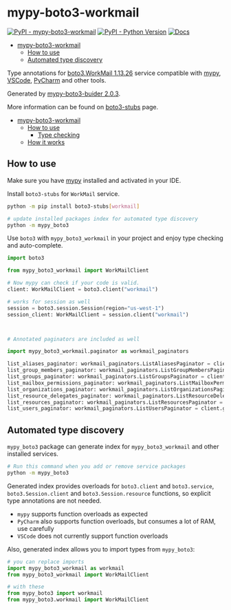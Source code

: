 # mypy-boto3-workmail

[![PyPI - mypy-boto3-workmail](https://img.shields.io/pypi/v/mypy-boto3-workmail.svg?color=blue)](https://pypi.org/project/mypy-boto3-workmail)
[![PyPI - Python Version](https://img.shields.io/pypi/pyversions/mypy-boto3-workmail.svg?color=blue)](https://pypi.org/project/mypy-boto3-workmail)
[![Docs](https://img.shields.io/readthedocs/mypy-boto3-builder.svg?color=blue)](https://mypy-boto3-builder.readthedocs.io/)

- [mypy-boto3-workmail](#mypy-boto3-workmail)
  - [How to use](#how-to-use)
  - [Automated type discovery](#automated-type-discovery)


Type annotations for
[boto3.WorkMail 1.13.26](https://boto3.amazonaws.com/v1/documentation/api/1.13.26/reference/services/workmail.html#WorkMail) service
compatible with [mypy](https://github.com/python/mypy), [VSCode](https://code.visualstudio.com/),
[PyCharm](https://www.jetbrains.com/pycharm/) and other tools.

Generated by [mypy-boto3-buider 2.0.3](https://github.com/vemel/mypy_boto3_builder).

More information can be found on [boto3-stubs](https://pypi.org/project/boto3-stubs/) page.

- [mypy-boto3-workmail](#mypy-boto3-workmail)
  - [How to use](#how-to-use)
    - [Type checking](#type-checking)
  - [How it works](#how-it-works)

## How to use

Make sure you have [mypy](https://github.com/python/mypy) installed and activated in your IDE.

Install `boto3-stubs` for `WorkMail` service.

```bash
python -m pip install boto3-stubs[workmail]

# update installed packages index for automated type discovery
python -m mypy_boto3
```

Use `boto3` with `mypy_boto3_workmail` in your project and enjoy type checking and auto-complete.

```python
import boto3

from mypy_boto3_workmail import WorkMailClient

# Now mypy can check if your code is valid.
client: WorkMailClient = boto3.client("workmail")

# works for session as well
session = boto3.session.Session(region="us-west-1")
session_client: WorkMailClient = session.client("workmail")



# Annotated paginators are included as well

import mypy_boto3_workmail.paginator as workmail_paginators

list_aliases_paginator: workmail_paginators.ListAliasesPaginator = client.get_paginator("list_aliases")
list_group_members_paginator: workmail_paginators.ListGroupMembersPaginator = client.get_paginator("list_group_members")
list_groups_paginator: workmail_paginators.ListGroupsPaginator = client.get_paginator("list_groups")
list_mailbox_permissions_paginator: workmail_paginators.ListMailboxPermissionsPaginator = client.get_paginator("list_mailbox_permissions")
list_organizations_paginator: workmail_paginators.ListOrganizationsPaginator = client.get_paginator("list_organizations")
list_resource_delegates_paginator: workmail_paginators.ListResourceDelegatesPaginator = client.get_paginator("list_resource_delegates")
list_resources_paginator: workmail_paginators.ListResourcesPaginator = client.get_paginator("list_resources")
list_users_paginator: workmail_paginators.ListUsersPaginator = client.get_paginator("list_users")
```

## Automated type discovery

`mypy_boto3` package can generate index for `mypy_boto3_workmail` and other installed services.

```bash
# Run this command when you add or remove service packages
python -m mypy_boto3
```

Generated index provides overloads for `boto3.client` and `boto3.service`,
`boto3.Session.client` and `boto3.Session.resource` functions,
so explicit type annotations are not needed.

- `mypy` supports function overloads as expected
- `PyCharm` also supports function overloads, but consumes a lot of RAM, use carefully
- `VSCode` does not currently support function overloads

Also, generated index allows you to import types from `mypy_boto3`:

```python
# you can replace imports
import mypy_boto3_workmail as workmail
from mypy_boto3_workmail import WorkMailClient

# with these
from mypy_boto3 import workmail
from mypy_boto3.workmail import WorkMailClient
```